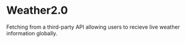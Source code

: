 # Weather2.0

Fetching from a third-party API allowing users to recieve live weather information globally. 
